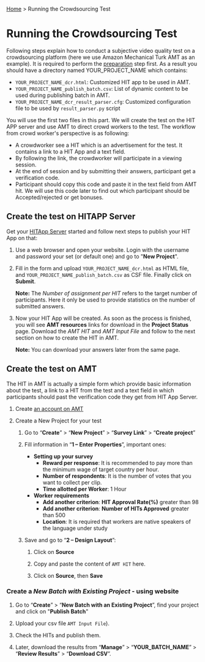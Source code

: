 [Home](../README.md) > Running the Crowdsourcing Test

# Running the Crowdsourcing Test 

Following steps explain how to conduct a subjective video quality test on a crowdsourcing platform (here we use Amazon
Mechanical Turk  AMT as an example). 
It is required to perform the [preparation](preparation.md) step first. 
As a result you should have a directory named YOUR_PROJECT_NAME which contains:
 
   * `YOUR_PROJECT_NAME_dcr.html`: Customized HIT app to be used in AMT.
   * `YOUR_PROJECT_NAME_publish_batch.csv`: List of dynamic content to be used during publishing batch in AMT.
   * `YOUR_PROJECT_NAME_dcr_result_parser.cfg`: Customized configuration file to be used by `result_parser.py` script    
    
You will use the first two files in this part. We will create the test on the HIT APP server and use AMT to direct crowd workers to the test.
The workflow from crowd worker's perspective is as following:
-  A crowdworker see a HIT which is an advertisement for the test. It contains a link to a HIT App and a text field.
-  By following the link, the crowdworker will participate in a viewing session.
-  At the end of session and by submitting their answers, participant get a verification code.
-  Participant should copy this code and paste it in the text field from AMT hit. We will use this code later to find out
which participant should be Accepted/rejected or get bonuses.    


## Create the test on HITAPP Server
Get your [HITApp Server](../hitapp_server/README.md) started and follow next steps to publish your HIT App
on that:

1. Use a web browser and open your website. Login with the username and password your set (or default one) and go to "**New Project**".

1. Fill in the form and upload `YOUR_PROJECT_NAME_dcr.html` as HTML file, and `YOUR_PROJECT_NAME_publish_batch.csv` as CSF file. Finally click on **Submit**.

    **Note:** The _Number of assignment per HIT_ refers to the target number of participants. Here it only be used to provide statistics on the number of submitted answers.


1. Now your HIT App will be created. As soon as the process is finished, you will see **AMT resources** links for download in the **Project Status** page. 
Download the _AMT HIT_ and _AMT Input File_ and follow to the next section on how to create the HIT in AMT. 

    **Note:** You can download your answers later from the same page. 


## Create the test on AMT
The HIT in AMT is actually a simple form which provide basic information about the test, a link to a HIT from the test and a text field in which participants 
should past the verification code they get from HIT App Server.

1. Create [an account on AMT](https://requester.mturk.com/create/projects/new)

1. Create a New Project for your test
  
    1. Go to “**Create**” > “**New Project**” > “**Survey Link**” > “**Create project**”

    1. Fill information in “**1 – Enter Properties**”, important ones: 

	    * **Setting up your survey**
            * **Reward per response**: It is recommended to pay more than the minimum wage of target country per hour. 
            * **Number of respondents**: It is the number of votes that you want to collect per clip.
            * **Time allotted per Worker**: 1 Hour
	    * **Worker requirements**
            * **Add another criterion**: **HIT Approval Rate(%)** greater than 98
            * **Add another criterion**: **Number of HITs Approved** greater than 500
            * **Location**: It is required that workers are native speakers of the language under study

    1. Save and go to “**2 – Design Layout**”:
   
        1. Click on **Source**
        
        1. Copy and paste the content of `AMT HIT` here.
      
        1. Click on **Source**, then **Save**

### Create a _New Batch with Existing Project_ - using website

1. Go to “**Create**” > “**New Batch with an Existing Project**”, find your project and click on "**Publish Batch**" 

1. Upload your csv file `AMT Input File`).

1. Check the HITs and publish them.

1. Later, download the results from “**Manage**” > “**YOUR_BATCH_NAME**” > “**Review Results**” > “**Download CSV**”.
 
